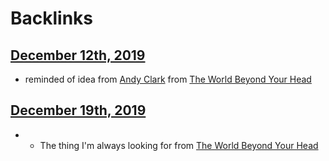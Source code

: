 
# Backlinks
## [December 12th, 2019](<December 12th, 2019.md>)
- reminded of idea from [Andy Clark](<Andy Clark.md>) from [The World Beyond Your Head](<The World Beyond Your Head.md>)

## [December 19th, 2019](<December 19th, 2019.md>)
- - The thing I'm always looking for from [The World Beyond Your Head](<The World Beyond Your Head.md>)

